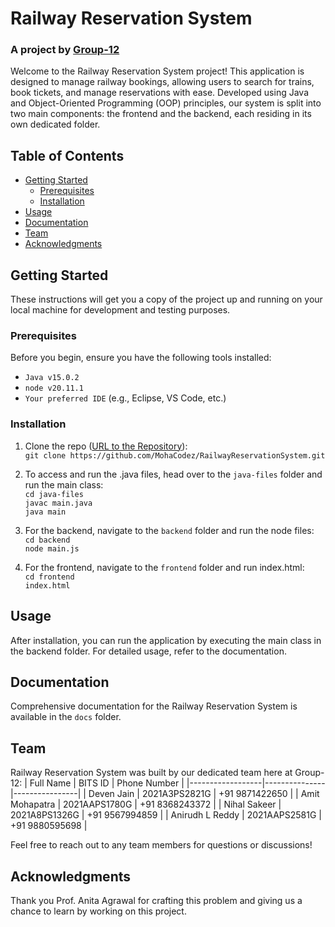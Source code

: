 # Railway Reservation System
### A project by [Group-12](#team)

Welcome to the Railway Reservation System project! This application is designed to manage railway bookings, allowing users to search for trains, book tickets, and manage reservations with ease. Developed using Java and Object-Oriented Programming (OOP) principles, our system is split into two main components: the frontend and the backend, each residing in its own dedicated folder.

## Table of Contents

- [Getting Started](#getting-started)
  - [Prerequisites](#prerequisites)
  - [Installation](#installation)
- [Usage](#usage)
- [Documentation](#documentation)
- [Team](#team)
- [Acknowledgments](#acknowledgments)

## Getting Started

These instructions will get you a copy of the project up and running on your local machine for development and testing purposes.

### Prerequisites

Before you begin, ensure you have the following tools installed:
- `Java v15.0.2`
- `node v20.11.1`
- `Your preferred IDE` (e.g., Eclipse, VS Code, etc.)

### Installation

1. Clone the repo ([URL to the Repository](https://github.com/MohaCodez/RailwayReservationSystem.git)):<br>
`git clone https://github.com/MohaCodez/RailwayReservationSystem.git`

2. To access and run the .java files, head over to the `java-files` folder and run the main class:<br>
```cd java-files```<br>
```javac main.java```<br>
```java main```

3. For the backend, navigate to the `backend` folder and run the node files:<br>
```cd backend```<br>
```node main.js```

4. For the frontend, navigate to the `frontend` folder and run index.html:<br>
```cd frontend```<br>
```index.html```

## Usage

After installation, you can run the application by executing the main class in the backend folder. For detailed usage, refer to the documentation.

## Documentation

Comprehensive documentation for the Railway Reservation System is available in the `docs` folder.

## Team

Railway Reservation System was built by our dedicated team here at Group-12:
|    Full Name     |    BITS ID    |  Phone Number  |
|------------------|---------------|----------------|
| Deven Jain       | 2021A3PS2821G | +91 9871422650 |
| Amit Mohapatra   | 2021AAPS1780G | +91 8368243372 |
| Nihal Sakeer     | 2021A8PS1326G | +91 9567994859 |
| Anirudh L Reddy  | 2021AAPS2581G | +91 9880595698 |

Feel free to reach out to any team members for questions or discussions!

## Acknowledgments

Thank you Prof. Anita Agrawal for crafting this problem and giving us a chance to learn by working on this project.